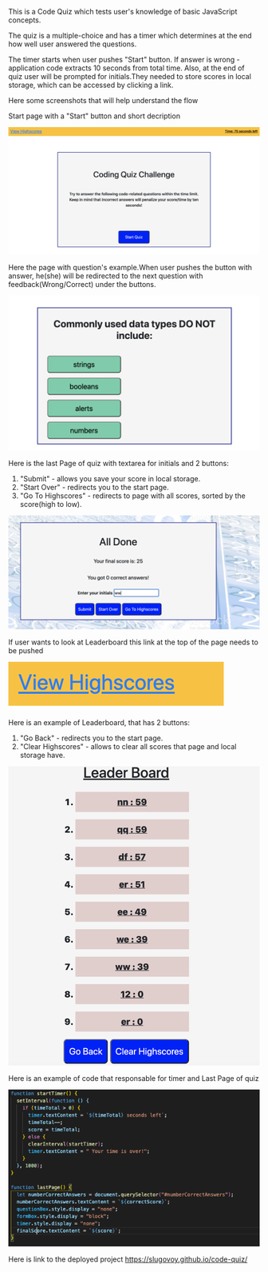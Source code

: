 This is a Code Quiz which tests  user's knowledge of basic JavaScript concepts.

The quiz is a multiple-choice and has a timer which determines at the end  how well user answered the questions.

The timer starts when user pushes "Start" button.
If answer is wrong -  application code extracts 10 seconds from total time.
Also, at the end of quiz user will be prompted for initials.They needed to store scores in local storage, which can be accessed by clicking a link.

Here some screenshots that will help understand the flow

Start page with a "Start" button and short decription

![Start Page](images/startPage.png)


Here the page with question's example.When user pushes the button with answer, he(she)
will be redirected to the next question with feedback(Wrong/Correct) under the buttons.

![Question's Example](images/questionExample.png)

Here is the last Page of quiz with textarea for initials and 2 buttons: 
1. "Submit" - allows you save your score in local storage.
2. "Start Over" - redirects you to the start page.
3. "Go To Highscores" - redirects to page with all scores, sorted by the score(high to low).

![Last Page](images/lastPage.png)


If user wants to look at Leaderboard this link at the top of the page needs to be pushed

![Link](images/HighScoreLink.png)



Here is an  example of Leaderboard, that has 2 buttons:
1. "Go Back" - redirects you to the start page.
2. "Clear Highscores" - allows to clear all scores that page and local storage have.

![Leader Board](images/leaderBoard.png)


Here is an example of code that responsable for timer and Last Page of quiz

![Code example](images/codeExample.png)


Here is link to the deployed project  https://slugovoy.github.io/code-quiz/


